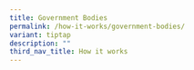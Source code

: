```yaml
---
title: Government Bodies
permalink: /how-it-works/government-bodies/
variant: tiptap
description: ""
third_nav_title: How it works
---
```


